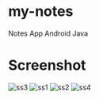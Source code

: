 # my-notes
Notes App Android Java

# Screenshot

![ss3](https://user-images.githubusercontent.com/68648190/205489658-b9457e57-b8a7-4a44-b6a1-0469568961fc.jpg)
![ss1](https://user-images.githubusercontent.com/68648190/205489653-a49bb07c-5ec7-4d79-8441-213de4f3f678.jpg)
![ss2](https://user-images.githubusercontent.com/68648190/205489655-2fc94a18-dabc-4e8f-8f7c-93cfe4c00910.jpg)
![ss4](https://user-images.githubusercontent.com/68648190/205489661-2ccac6b7-a6d4-4ef3-a1b0-6102e9dd398c.jpg)
